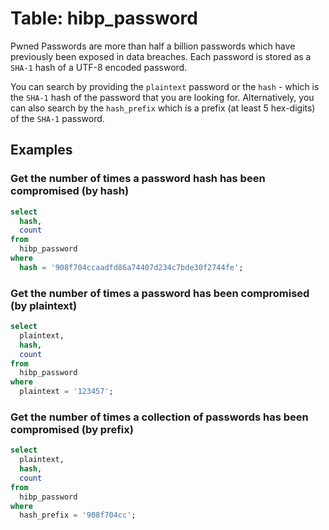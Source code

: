 # Table: hibp_password

Pwned Passwords are more than half a billion passwords which have previously been exposed in data breaches. Each password is stored as a `SHA-1` hash of a UTF-8 encoded password.

You can search by providing the `plaintext` password or the `hash` - which is the `SHA-1` hash of the password that you are looking for. Alternatively, you can also search by the `hash_prefix` which is a prefix (at least 5 hex-digits) of the `SHA-1` password.

## Examples

### Get the number of times a password hash has been compromised (by hash)

```sql
select
  hash,
  count
from
  hibp_password
where
  hash = '908f704ccaadfd86a74407d234c7bde30f2744fe';
```

### Get the number of times a password has been compromised (by plaintext)

```sql
select
  plaintext,
  hash,
  count
from
  hibp_password
where
  plaintext = '123457';
```

### Get the number of times a collection of passwords has been compromised (by prefix)

```sql
select
  plaintext,
  hash,
  count
from
  hibp_password
where
  hash_prefix = '908f704cc';
```
